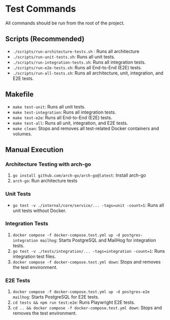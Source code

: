 # Test Commands

All commands should be run from the root of the project.

## Scripts (Recommended)

- `./scripts/run-architecture-tests.sh` : Runs all architecture
- `./scripts/run-unit-tests.sh`: Runs all unit tests.
- `./scripts/run-integration-tests.sh`: Runs all integration tests.
- `./scripts/run-e2e-tests.sh`: Runs all End-to-End (E2E) tests.
- `./scripts/run-all-tests.sh`: Runs all architecture, unit, integration, and E2E tests.

## Makefile

- `make test-unit`: Runs all unit tests.
- `make test-integration`: Runs all integration tests.
- `make test-e2e`: Runs all End-to-End (E2E) tests.
- `make test-all`: Runs all unit, integration, and E2E tests.
- `make clean`: Stops and removes all test-related Docker containers and volumes.

## Manual Execution

### Architecture Testing with arch-go
1. `go install github.com/arch-go/arch-go@latest`: Install arch-go
2. `arch-go`: Run architecture tests

### Unit Tests
- `go test -v ./internal/core/service/... -tags=unit -count=1`: Runs all unit tests without Docker.

### Integration Tests
1. `docker compose -f docker-compose.test.yml up -d postgres-integration mailhog`: Starts PostgreSQL and MailHog for integration tests.
2. `go test -v ./tests/integration/... -tags=integration -count=1`: Runs integration test files.
3. `docker compose -f docker-compose.test.yml down`: Stops and removes the test environment.

### E2E Tests
1. `docker compose -f docker-compose.test.yml up -d postgres-e2e mailhog`: Starts PostgreSQL for E2E tests.
2. `cd tests && npm run test:e2e`: Runs Playwright E2E tests.
3. `cd .. && docker compose -f docker-compose.test.yml down`: Stops and removes the test environment. 